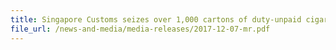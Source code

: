 ```yaml
---
title: Singapore Customs seizes over 1,000 cartons of duty-unpaid cigarettes and arrests four men in two related operations 
file_url: /news-and-media/media-releases/2017-12-07-mr.pdf
---
```

